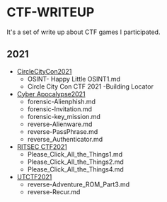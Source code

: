 # CTF-WRITEUP

It's a set of write up about CTF games I participated. 

## 2021
  - [CircleCityCon2021](https://github.com/Ch0pperX/CTF-WRITEUP/tree/2021/CircleCityCon2021)
    - OSINT- Happy Little OSINT1.md   
    - Circle City Con CTF 2021 -Building Locator
  - [Cyber Apocalypse2021](https://github.com/Ch0pperX/CTF-WRITEUP/tree/2021/Cyber%20Apocalypse2021)
    - forensic-Alienphish.md
    - forensic-Invitation.md
    - forensic-key_mission.md
    - reverse-Alienware.md
    - reverse-PassPhrase.md
    - reverse_Authenticator.md
  - [RITSEC CTF2021](https://github.com/Ch0pperX/CTF-WRITEUP/tree/2021/RITSEC%20CTF2021)
    - Please_Click_All_the_Things1.md
    - Please_Click_All_the_Things2.md
    - Please_Click_All_the_Things4.md 
  - [UTCTF2021](https://github.com/Ch0pperX/CTF-WRITEUP/tree/2021/UTCTF2021)
    - reverse-Adventure_ROM_Part3.md
    - reverse-Recur.md
